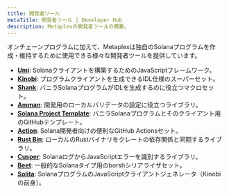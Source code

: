```yaml
---
title: 開発者ツール
metaTitle: 開発者ツール | Developer Hub
description: Metaplexの開発者ツールの概要。
---
```


オンチェーンプログラムに加えて、Metaplexは独自のSolanaプログラムを作成・維持するために使用できる様々な開発者ツールを提供しています。

- [**Umi**](/jp/umi): Solanaクライアントを構築するためのJavaScriptフレームワーク。
- [**Kinobi**](https://github.com/metaplex-foundation/kinobi): プログラムクライアントを生成できるIDL仕様のスーパーセット。
- [**Shank**](https://github.com/metaplex-foundation/shank): バニラSolanaプログラムがIDLを生成するのに役立つマクロセット。
- [**Amman**](/jp/amman): 開発用のローカルバリデータの設定に役立つライブラリ。
- [**Solana Project Template**](https://github.com/metaplex-foundation/solana-project-template): バニラSolanaプログラムとそのクライアント用のGitHubテンプレート。
- [**Action**](https://github.com/metaplex-foundation/actions): Solana開発者向けの便利なGitHub Actionsセット。
- [**Rust Bin**](https://github.com/metaplex-foundation/rustbin): ローカルのRustバイナリをクレートの依存関係と同期するライブラリ。
- [**Cusper**](https://github.com/metaplex-foundation/cusper): SolanaログからJavaScriptエラーを識別するライブラリ。
- [**Beet**](https://github.com/metaplex-foundation/beet): 一般的なSolanaタイプ用のborshシリアライザセット。
- [**Solita**](https://github.com/metaplex-foundation/solita): SolanaプログラムのJavaScriptクライアントジェネレータ（Kinobiの前身）。